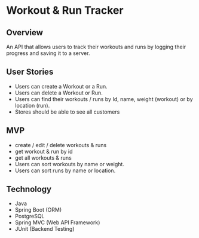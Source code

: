 # Workout & Run Tracker

## Overview
An API that allows users to track their workouts and runs by logging their progress and saving it to a server.

## User Stories
- Users can create a Workout or a Run.
- Users can delete a Workout or Run.
- Users can find their workouts / runs by Id, name, weight (workout) or by location (run).
- Stores should be able to see all customers

## MVP
- create / edit / delete workouts & runs
- get workout & run by id
- get all workouts & runs
- Users can sort workouts by name or weight.
- Users can sort runs by name or location.

## Technology
- Java
- Spring Boot (ORM)
- PostgreSQL
- Spring MVC (Web API Framework)
- JUnit (Backend Testing)
